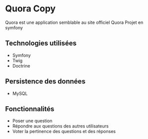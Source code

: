 # Quora Copy

Quora est une application semblable au site officiel Quora
Projet en symfony

## Technologies utilisées
* Symfony
* Twig
* Doctrine

## Persistence des données
* MySQL

## Fonctionnalités
* Poser une question
* Répondre aux questions des autres utilisateurs
* Voter la pertinence des questions et des réponses
